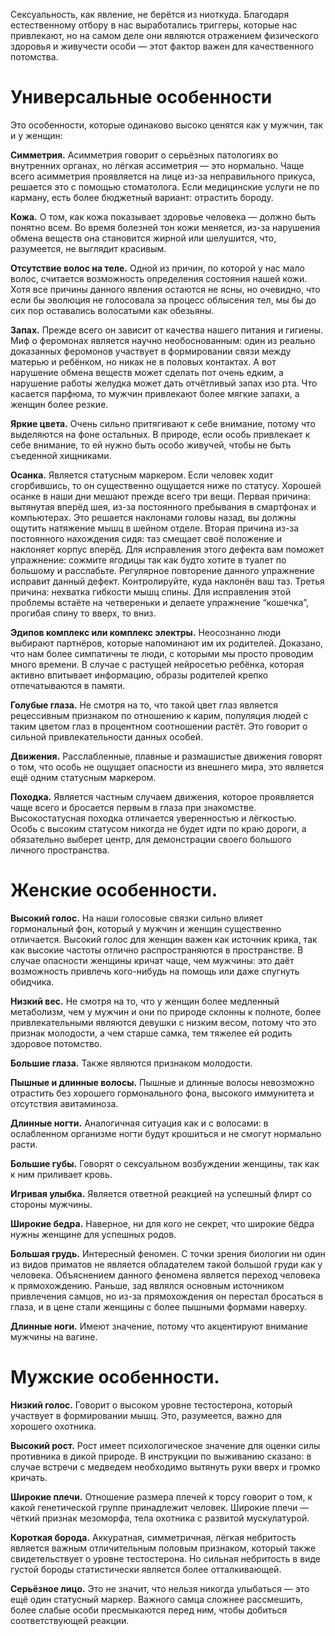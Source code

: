 Сексуальность, как явление, не берётся из ниоткуда. Благодаря естественному отбору в нас выработались триггеры, которые нас привлекают, но на самом деле они являются отражением физического здоровья и живучести особи — этот фактор важен для качественного потомства.

# Универсальные особенности

Это особенности, которые одинаково высоко ценятся как у мужчин, так и у женщин:

**Симметрия.** Асимметрия говорит о серьёзных патологиях во внутренних органах, но лёгкая ассиметрия — это нормально. Чаще всего асимметрия проявляется на лице из-за неправильного прикуса, решается это с помощью стоматолога. Если медицинские услуги не по карману, есть более бюджетный вариант: отрастить бороду.

**Кожа.** О том, как кожа показывает здоровье человека — должно быть понятно всем. Во время болезней тон кожи меняется, из-за нарушения обмена веществ она становится жирной или шелушится, что, разумеется, не выглядит красивым.

**Отсутствие волос на теле.** Одной из причин, по которой у нас мало волос, считается возможность определения состояния нашей кожи. Хотя все причины данного явления остаются не ясны, но очевидно, что если бы эволюция не голосовала за процесс облысения тел, мы бы до сих пор оставались волосатыми как обезьяны.

**Запах.** Прежде всего он зависит от качества нашего питания и гигиены. Миф о феромонах является научно необоснованным: один из реально доказанных феромонов участвует в формировании связи между матерью и ребёнком, но никак не в половых контактах. А вот нарушение обмена веществ может сделать пот очень едким, а нарушение работы желудка может дать отчётливый запах изо рта. Что касается парфюма, то мужчин привлекают более мягкие запахи, а женщин более резкие.

**Яркие цвета.** Очень сильно притягивают к себе внимание, потому что выделяются на фоне остальных. В природе, если особь привлекает к себе внимание, то ей нужно быть особо живучей, чтобы не быть съеденной хищниками.

**Осанка.** Является статусным маркером. Если человек ходит сгорбившись, то он существенно ощущается ниже по статусу. Хорошей осанке в наши дни мешают прежде всего три вещи. Первая причина: вытянутая вперёд шея, из-за постоянного пребывания в смартфонах и компьютерах. Это решается наклонами головы назад, вы должны ощутить натяжение мышц в шейном отделе. Вторая причина из-за постоянного нахождения сидя: таз смещает своё положение и наклоняет корпус вперёд. Для исправления этого дефекта вам поможет упражнение: сожмите ягодицы так как будто хотите в туалет по большому и расслабьте. Регулярное повторение данного упражнение исправит данный дефект. Контролируйте, куда наклонён ваш таз. Третья причина: нехватка гибкости мышц спины. Для исправления этой проблемы встаёте на четвереньки и делаете упражнение “кошечка”, прогибая спину то вверх, то вниз.

**Эдипов комплекс или комплекс электры.** Неосознанно люди выбирают партнёров, которые напоминают им их родителей. Доказано, что нам более симпатичны те люди, с которыми мы просто проводим много времени. В случае с растущей нейросетью ребёнка, которая активно впитывает информацию, образы родителей крепко отпечатываются в памяти.

**Голубые глаза.** Не смотря на то, что такой цвет глаз является рецессивным признаком по отношению к карим, популяция людей с таким цветом глаз в процентном соотношении растёт. Это говорит о сильной привлекательности данных особей.

**Движения.** Расслабленные, плавные и размашистые движения говорят о том, что особь не ощущает опасности из внешнего мира, это является ещё одним статусным маркером.

**Походка.** Является частным случаем движения, которое проявляется чаще всего и бросается первым в глаза при знакомстве. Высокостатусная походка отличается уверенностью и лёгкостью. Особь с высоким статусом никогда не будет идти по краю дороги, а обязательно выберет центр, для демонстрации своего большого личного пространства.

# Женские особенности.

**Высокий голос.** На наши голосовые связки сильно влияет гормональный фон, который у мужчин и женщин существенно отличается. Высокий голос для женщин важен как источник крика, так как высокие частоты отлично распространяются в пространстве. В случае опасности женщины кричат чаще, чем мужчины: это даёт возможность привлечь кого-нибудь на помощь или даже спугнуть обидчика.

**Низкий вес.** Не смотря на то, что у женщин более медленный метаболизм, чем у мужчин и они по природе склонны к полноте, более привлекательными являются девушки с низким весом, потому что это признак молодости, а чем старше самка, тем тяжелее ей родить здоровое потомство.

**Большие глаза.** Также являются признаком молодости.

**Пышные и длинные волосы.** Пышные и длинные волосы невозможно отрастить без хорошего гормонального фона, высокого иммунитета и отсутствия авитаминоза.

**Длинные ногти.** Аналогичная ситуация как и с волосами: в ослабленном организме ногти будут крошиться и не смогут нормально расти.

**Большие губы.** Говорят о сексуальном возбуждении женщины, так как к ним приливает кровь.

**Игривая улыбка.** Является ответной реакцией на успешный флирт со стороны мужчины.

**Широкие бедра.** Наверное, ни для кого не секрет, что широкие бёдра нужны женщине для успешных родов.

**Большая грудь.** Интересный феномен. С точки зрения биологии ни один из видов приматов не является обладателем такой большой груди как у человека. Объяснением данного феномена является переход человека к прямохождению. Раньше, зад являлся основным источником привлечения самцов, но из-за прямохождения он перестал бросаться в глаза, и в цене стали женщины с более пышными формами наверху.

**Длинные ноги.** Имеют значение, потому что акцентируют внимание мужчины на вагине.

# Мужские особенности.

**Низкий голос.** Говорит о высоком уровне тестостерона, который участвует в формировании мышц. Это, разумеется, важно для хорошего охотника.

**Высокий рост.** Рост имеет психологическое значение для оценки силы противника в дикой природе. В инструкции по выживанию сказано: в случае встречи с медведем необходимо вытянуть руки вверх и громко кричать.

**Широкие плечи.** Отношение размера плечей к торсу говорит о том, к какой генетической группе принадлежит человек. Широкие плечи — чёткий признак мезоморфа, тела охотника с развитой мускулатурой.

**Короткая борода.** Аккуратная, симметричная, лёгкая небритость является важным отличительным половым признаком, который также свидетельствует о уровне тестостерона. Но сильная небритость в виде густой бороды статистически является более отталкивающей.

**Серьёзное лицо.** Это не значит, что нельзя никогда улыбаться — это ещё один статусный маркер. Важного самца сложнее рассмешить, более слабые особи пресмыкаются перед ним, чтобы добиться соответствующей реакции.
